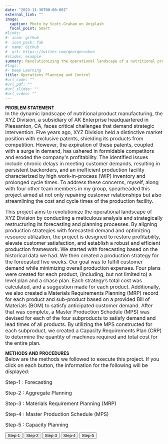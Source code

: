 ```yaml
---
date: "2023-11-30T00:00:00Z"
external_link: ""
image:
  caption: Photo by Scott-Graham on Unsplash
  focal_point: Smart
#links:
#- icon: github
#  icon_pack: fab
#  name: Github
#  url: https://twitter.com/georgecushen
#slides: example
summary: Revolutionizing the operational landscape of a nutritional product manufacturing organization 
#tags:
#- Deep Learning
title: Operations Planning and Control
#url_code: ""
#url_pdf: ""
#url_slides: ""
#url_video: ""
---
```


**PROBLEM STATEMENT**  
<span style="font-size: medium;">In the dynamic landscape of nutritional product manufacturing, the XYZ Division, a subsidiary of AK Enterprise headquartered in Pleasanton, CA, faces critical challenges that demand strategic intervention. Five years ago, XYZ Division held a distinctive market position with exclusive patents, shielding its products from competition. However, the expiration of these patents, coupled with a surge in demand, has ushered in formidable competitors and eroded the company's profitability. The identified issues include chronic delays in meeting customer demands, resulting in persistent backorders, and an inefficient production facility characterized by high work-in-process (WIP) inventory and prolonged cycle times. To address these concerns, myself, along with four other team members in my group, spearheaded this project aimed at not only repairing customer relationships but also streamlining the cost and cycle times of the production facility.</span>  
  
<span style="font-size: medium;">This project aims to revolutionize the operational landscape of XYZ Division by conducting a meticulous analysis and strategically restructuring its forecasting and planning processes. By aligning production strategies with forecasted demand and optimizing resource utilization, the project is designed to restore profitability, elevate customer satisfaction, and establish a robust and efficient production framework. We started with forecasting based on the historical data we had. We then created a production strategy for the forecasted five weeks. Our goal was to fulfill customer demand while minimizing overall production expenses. Four plans were created for each product, (including, but not limited to) a level plan and a chase plan. Each strategy’s total cost was calculated, and a suggestion made for each product. Additionally, we also created a Materials Requirements Planning (MRP) record for each product and sub-product based on a provided Bill of Materials (BOM) to satisfy anticipated customer demand. After that was complete, a Master Production Schedule (MPS) was devised for each of the four subproducts to satisfy demand and lead times of all products. By utilizing the MPS constructed for each subproduct, we created a Capacity Requirements Plan (CRP) to determine the quantity of machines required and total cost for the entire plan.</span>  
  
**METHODS AND PROCEDURES**   
<span style="font-size: medium;">Below are the methods we followed to execute this project. If you click on each button, the information for the following will be displayed:</span>  

<span style="font-size: medium;">Step-1 : Forecasting</span>  

<span style="font-size: medium;">Step-2 : Aggregate Planning</span>  

<span style="font-size: medium;">Step-3 : Materials Requirement Planning (MRP) </span>  

<span style="font-size: medium;">Step-4 : Master Production Schedule (MPS) </span>  

<span style="font-size: medium;">Step-5 : Capacity Planning</span>  

<html lang="en">
<head>
<meta charset="UTF-8">
<meta name="viewport" content="width=device-width, initial-scale=1.0">
<title>Hidden Content Demo</title>
<style>
  .hidden {
    display: none;
  }
</style>
</head>
<body>

<script>
let currentContent = null;

  function toggleContent(id) {
    if (currentContent !== null) {
      currentContent.classList.add('hidden');
    }
    var content = document.getElementById(id);
    content.classList.remove('hidden');
    currentContent = content;
  }
</script>

<button onclick="toggleContent('Step-1')">Step-1</button>
<button onclick="toggleContent('Step-2')">Step-2</button>
<button onclick="toggleContent('Step-3')">Step-3</button> 
<button onclick="toggleContent('Step-4')">Step-4</button>
<button onclick="toggleContent('Step-5')">Step-5</button>

<div id="Step-1" class="hidden">
<span style="font-size: medium;">FORECASTING</span>  

<span style="font-size: medium;">The initial objective of the team was to define a plan for forecasting the demand of each product. Each member took on a product and produced a forecast for the following five weeks. To verify the effectiveness of the forecast methodology, our team was required to have a Mean Absolute Deviation (MAD) value of less than ten for each product when applied to the ten most recent weeks. Essentially, the first ten weeks are used to forecast, and the final ten are used to authenticate said forecast. Our team was also asked to research and recommend four new methodologies that could be considered when forecasting for each product.</span>  

<span style="font-size: medium;">FORECASTING USING STANDARD METHODS</span>  
<span style="font-size: medium;">The 20-week historical data of the five products were first analyzed visually using line charts to understand their sales pattern. Products 1, 4 and 5 did not have any seasonality in the data. However, product 1 had a flat trend line, product 4 had an increasing trend line and product 5 had a decreasing trend line. For product 2, we detected a seasonal pattern. Product 3 data also showed clear signs of seasonality with trend. Based on our analysis, we used the appropriate forecasting methods along with smoothing constants to handle the trend and seasonality for each of the products. We used the method of Exponential Smoothing with Trend Adjustment for Products 1, 4 and 5; Exponential Smoothing with Seasonality for Product 2 and Exponential Smoothing with Seasonality and Trend for Product 3. For product 3, it was not possible to forecast for week 25. As the seasonal pattern repeated every 4 weeks, the team assumed that the forecast for week 25 would have similar demand value as week 21.</span>  

<span style="font-size: medium;">ADDITIONAL FORECASTING METHODS</span>  
<span style="font-size: medium;">Apart from the forecasting methods used above to predict future demand, we can also use methods like Facebook’s Prophet model, neural networking models like Long Short-Term Memory Networks (LSTMs), TBATS model or the Fourier Series Expansion. The Prophet model has low error, better prediction, and better fitting (Jha, B. K., & Pande, S.,2021). It can be used to identify and fine-tune the parameters of seasonality or trend to fit the characteristics of our historical sales datasets and provide accurate forecasts for the future periods. TBATS (Trigonometric seasonality, Box-Cox transformation, ARMA errors, Trend and Seasonal components) is designed to handle complex time-series data with multiple seasonality and trend patterns (De Livera, A. M., Hyndman, R. J., & Snyder, R. D.,2011). This model considers different alternative models while working on the given dataset - non seasonal models, with and without Box-Cox transformation, with and without considering Trend, with and without Trend Damping, with ARIMA and without ARMA(p,q) process used to model residuals and also various amount of harmonics used to model seasonal effects. Finally, the official forecasting values are computed using the Akaike Information Criterion (AIC). Thus, TBATS can be considered appropriate for the accurate forecasting of our demand data.</span>  
  
<span style="font-size: medium;">RESULTS</span>  
<span style="font-size: medium;">We conducted individual forecasts for each of the five products spanning weeks 20 to 25, employing standard methods. The Mean Absolute Deviation (MAD) for weeks 11-20 was consistently below 6, aligning with Mr. Smith's expectations, which mandated that the forecast, when applied to the last ten weeks, should yield a MAD not exceeding 10. A comprehensive breakdown of the forecast computations is available in the below figures. (Figure A.1 to Figure A.5). To address the limitation of not being able to forecast for week 25 for product 3, we explored the application of the TBATS model, an additional forecasting method, within the R environment. The R code, along with the forecasted values for weeks 21-25 for product 3 using TBATS, is detailed in Figure A.6. This supplementary approach allowed us to enhance the accuracy and completeness of our forecasting process.</span>  
  
<span style="font-size: small;">Figure A.1:Forecasting for Product 1</span>
![](/Code1_140.jpg)
<span style="font-size: small;">Figure A.2:Forecasting for Product 2</span>
![](/Code2_140.jpg)
<span style="font-size: small;">Figure A.3:Forecasting for Product 3</span>
![](/Code3_140.jpg)
<span style="font-size: small;">Figure A.4:Forecasting for Product 4</span>
![](/Code4_140.jpg)
<span style="font-size: small;">Figure A.5:Forecasting for Product 5</span>
![](/Code5_140.jpg)
<span style="font-size: small;">Figure A.6:Additional method of forecasting using TBATS model in R</span>
![](/Code6_140.jpg)
![](/Code7_140.jpg)

</div>

<div id="Step-2" class="hidden">
<span style="font-size: medium;">AGGREGATE PLANNING</span>  

<span style="font-size: medium;">Based on the information provided, the team initially created two different aggregate plans: level plan and chase plan. For the level plan, the team fired unnecessary workers in the first week to create a constant workforce and a constant level production for each week. This meant that the plan might not meet a week’s given demand or it might overproduce. Any overproduction or underproduction was carried over into the next period as inventory or backlog. For the chase plan, the team fired and hired throughout the planning to keep a bare minimum necessary workforce for the week. This meant the workers only produced as much as they needed to meet demand, so there was no overproduction or underproduction. The third plan acted as a mixture of the level and chase plans. It contains a constant workforce by using the maximum number of workers needed for production within week 21 to week 25, thus reducing the cost of firing and hiring. In addition, the workers only produced what the demand called for. This reduced any carrying cost of inventory or backlog. After comparing the three plans, the team decided to add one more, where there was no firing or hiring at all, and the workers only produced the demand per product. The team made the following assumptions while crafting the plans. Such as rounding the forecasted values of demand to whole numbers. In addition, any partial workers were rounded to the next whole number and then overtime/undertime was considered in each plan.</span>  
  
<span style="font-size: medium;">RESULTS</span>  
<span style="font-size: medium;">The below figures display the four plans discussed above, for product 1. In a similar way, these four plans were also applied for products 2,3,4 and 5.</span>  
<span style="font-size: small;">Plan 1: Level plan</span>
![](/Code8_140.jpg)
<span style="font-size: small;">Plan 2: Chase plan</span>
![](/Code9_140.jpg)
<span style="font-size: small;">Plan 3: Mix plan</span>
![](/Code10_140.jpg)
<span style="font-size: small;">Plan 4: Comparison plan</span>
![](/Code11_140.jpg)

<span style="font-size: medium;">Thus, we reached the following cost conclusions:</span>
![](/Code12_140.jpg)

<span style="font-size: medium;">Based on the above table, the chase plan is the most expensive, primarily due to the additional cost of hiring and firing workers. Although this plan reduced the cost of undertime, inventory, and backlog, however, the cost of hiring and firing outweighed the savings. In addition, this plan creates an unstable production and work environment that will not be appropriate for XYZ Division. On the other hand, the level plan costs marginally more than the mix and comparison plans. Due to each period having equal production, the workforce stays the same throughout the periods considered. To create that stability, the unnecessary workers are fired at the beginning of week 21, thus reducing any extra costs of hiring and undertime. With a constant level of production, the product can be overproduced or underproduced, which adds to carrying inventory and backlog costs. The mix plan has the beauty of both level and chase plan. The comparison plan costs the least, has a constant workforce, and meets the demand. However, the available workforce is more than it needs. The mix plan might be a good choice of planning for its minimum workforce, great utilization of undertime and meets the production demand. However, it still costs more than the comparison plan.</span>  
  
<span style="font-size: medium;">Thus, in terms of cost, the comparison plan is the most suitable among all the four plans. However, over large periods of time, this plan may cost more than the mix plan. It depends on the, and whether it is required to keep the unnecessary workforce. In other words, based on the current planning cost, the team recommends the comparison plan. In the future, as new forecasting and demand occurs, the plan may be reworked to stay optimal.</span>

</div>

<div id="Step-3" class="hidden">
<span style="font-size: medium;">MATERIALS REQUIREMENT PLANNING</span>  

<span style="font-size: medium;">For the Materials Requirement Planning (MRP), a detailed analysis of the required dependent items for the manufacturing of the five main products was conducted for weeks 21-25. Using the given Bill of Materials (BOM), on-hand inventory prior to week 21, considering the lead times, lot sizes, safety stock, and previously forecasted values as gross requirements, we were able to come up with the timeline for subproduct orders. According to the BOM, the five products required similar subproducts for their manufacture. For example, Products 1, 2 and 4 (Level 0) required subproduct 4. Also, some of the subproducts required another layer of subproducts. For example, subproducts 2 and 3 (Level 1) required subproducts 1 and 4 (Level 2). Thus, for the gross requirements of the sub-products, we considered their total requirements respectively at the lowest level possible, i.e., at Level 2.</span>  
  
<span style="font-size: medium;">RESULTS</span>  

<span style="font-size: medium;">As none of the five products had scheduled receipts or on-hand inventory, the planned order releases for each week were determined based on their gross requirements. These planned order releases, devoid of any lead times, were evenly distributed from week 21 to 25. Notably, a detailed analysis revealed that for subproducts 1, 4, and 3, whose lead times were one week in advance, the initiation of planned order releases for their orders was required by week 20. For a thorough breakdown of the calculations, please refer to the following figures.</span>
![](/Code13_140.jpg)
![](/Code14_140.jpg)
![](/Code15_140.jpg)
![](/Code16_140.jpg)
![](/Code17_140.jpg)
![](/Code18_140.jpg)
![](/Code19_140.jpg)
![](/Code20_140.jpg)
![](/Code21_140.jpg)

</div>
  
<div id="Step-4" class="hidden">
<span style="font-size: medium;">MASTER PRODUCTION SCHEDULE (MPS)</span>  
  
<span style="font-size: medium;">Following the MRP, the focus shifted to Master Production Scheduling (MPS). We used the planned order releases of each week for the subproducts 1, 2, 3 and 4, obtained from the MRP computations, and integrated it into MPS. The resulting MPS records formed a basis for the subsequent capacity planning phase.</span>
  
<span style="font-size: medium;">RESULTS</span>  

<span style="font-size: medium;">According to the Master Production Schedule (MPS) calculations outlined in figure above, the commencement of production for sub-products 1, 3, and 4 is deemed necessary starting from week 20. In the case of sub-product 2, production is slated to begin from week 22. While there exists flexibility to shift the production schedules of subproducts 1, 3, and 4 from week 20 to any week within the range of 21 to 25, such adjustments must be approached cautiously. This is due to potential adverse effects on XYZ Division, which is currently facing a loss of profit. Shifting production schedules might impact customer satisfaction, strain production capacity, and result in excess inventory, unless other aspects of the production plan are correspondingly adjusted.</span> 

<span style="font-size: small;">MPS of sub-products 1,2,3,4</span>
![](/Code22_140.jpg)

</div>

<div id="Step-5" class="hidden">
<span style="font-size: medium;">CAPACITY REQUIREMENTS PLANNING (CRP)</span>  
  
<span style="font-size: medium;">The objective of this phase was to determine the exact number of machines needed to execute the production plan and come up with a total cost of said plan. The Capacity Bills method was employed, both with and without considering the downtime. The team considered MPS, routings, setup, and run time for each workstation.  When downtime was considered, the team computed the overall capacity required at every workstation by adding an adjustment to the baseline capacity. This adjustment considered the potential downtime and reduced capacity during the repair periods. For example, for every 240 mins of actual production capacity, the workstation 1 must run 265 (= 240+25) minutes. Thus, if 20200 minutes is the required capacity for sub-product 1 in week 20, the workstation 1 must run for 20200 * (265/240) minutes.</span>  
  
<span style="font-size: medium;">For the cost computations, we applied the chase policy. The team utilized the previous computations of required capacity considering downtime to further determine machines necessary. In addition, we were able to find the total capacity for each week and any undertime/excess capacity. By combining the cost computations with the regular cost of each subproduct, the team was able to construct the total cost of their suggested production plan.</span>   
  
<span style="font-size: medium;">RESULTS</span>  
  
<span style="font-size: medium;">Below are the calculations carried out for CRP for each subproduct, with downtime considered.</span> 
![](/Code23_140.jpg)
![](/Code24_140.jpg)
![](/Code25_140.jpg)
![](/Code26_140.jpg)
<span style="font-size: small;">Cost Computations for 7 workstations</span> 
![](/Code27_140.jpg)
![](/Code28_140.jpg)
![](/Code29_140.jpg)
![](/Code30_140.jpg)
![](/Code31_140.jpg)
![](/Code32_140.jpg) 
![](/Code33_140.jpg)

<span style="font-size: medium;">Based on the computations carried out for capacity requirements (above figure) and corresponding cost analysis (above figure), even with considering the downtime, it is evident that meeting the production needs for each sub-product weekly with existing machines at each workstation poses a risk of overloading. Hence to make sure the workstations are not overloaded, a necessary number of machines are bought or sold off every week. This allows for a degree of profitability while ensuring capacity is maintained and sub-products produced on time. Nevertheless, there is a trade-off, as this approach incurs penalties for underutilized machine time.</span>   
  
  
**CONCLUSION AND RECOMMENDATIONS**  
<span style="font-size: medium;">In conclusion, the project aimed at enhancing the operational efficiency of XYZ Division has yielded valuable insights and recommendations for the Vikings. The forecasting module successfully implemented standard methods, including Exponential Smoothing with Trend Adjustment and Seasonality, ensuring accurate predictions with a Mean Absolute Deviation (MAD) value of less than ten. Alternative models like Facebook’s Prophet and TBATS were also suggested for their adaptability to complex time-series data. In the planning phase, production strategies, encompassing level and chase plans, were devised to balance forecasted demand and minimize costs. The aggregate planning phase explored various scenarios, leading to the selection of an optimal strategy that balanced workforce stability and cost-effectiveness. The subsequent implementation of Materials Requirement Planning (MRP), Master Production Schedule (MPS), and Capacity Requirements Planning (CRP) ensured a streamlined production process in alignment with demand. Based on the methodologies and the data analysis, the following recommendations can be made to The XYZ Division.</span>  
![](/CodeFT_140.jpg)  
<span style="font-size: medium;">Following these procedures, it would cost XYZ division a total of 419,950 dollars in terms of production planning as per capacity requirements of MPS units. The aggregate planning for this plan would cost a total of 1,006,295 dollars, considering the short-term plan recommendation, or a total of 1,031,295 dollars, considering the long-term recommendation.</span>  
  
<span style="font-size: small;">Total cost of the plan</span>  
![](/Code34_140.jpg)  
  
**REFERENCES**  
<span style="font-size: medium;">De Livera, A. M., Hyndman, R. J., & Snyder, R. D. (2011). Forecasting time series with complex seasonal patterns using exponential smoothing. Journal of the American statistical association, 106(496), 1513-1527.</span>  


<span style="font-size: medium;">Jha, B. K., & Pande, S. (2021, April). Time series forecasting model for supermarket sales using FB-prophet. In 2021 5th International Conference on Computing Methodologies and Communication (ICCMC) (pp. 547-554). IEEE. https://doi.org/10.1198/jasa.2011.tm09771 </span>  

<span style="font-size: medium;">R: Documentation https://www.r-project.org/other-docs.html </span> 

</div>
</body>
</html>  
     
     
